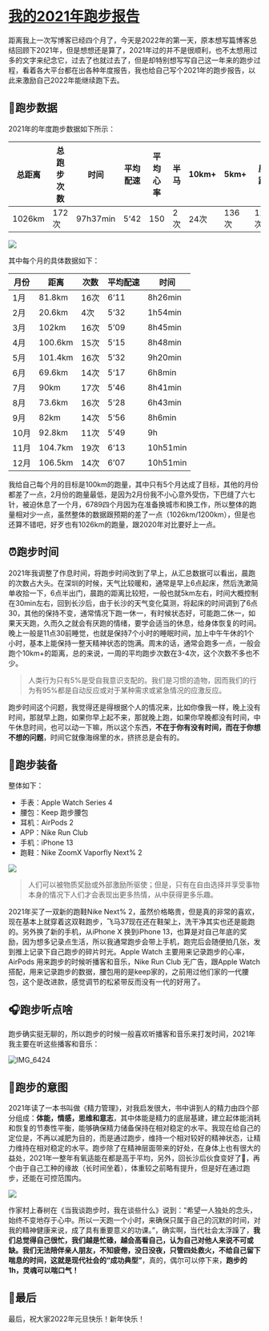 # [我的2021年跑步报告](https://github.com/superleeyom/blog/issues/39)

距离我上一次写博客已经四个月了，今天是2022年的第一天，原本想写篇博客总结回顾下2021年，但是想想还是算了，2021年过的并不是很顺利，也不太想用过多的文字来纪念它，过去了也就过去了，但是却特别想写写自己这一年来的跑步过程，看着各大平台都在出各种年度报告，我也给自己写个2021年的跑步报告，以此来激励自己2022年能继续跑下去。



## 🏃跑步数据

2021年的年度跑步数据如下所示：

| 总距离 | 总跑步次数 | 时间     | 平均配速 | 平均心率 | 半马 | 10km+ | 5km+  | 晨跑  | 夜跑 |
| ------ | ---------- | -------- | -------- | -------- | ---- | ----- | ----- | ----- | ---- |
| 1026km | 172次      | 97h37min | 5‘42     | 150      | 2次  | 24次  | 136次 | 121次 | 38次 |

![](http://image.leeyom.top/img/IMG_6410.JPEG)

其中每个月的具体数据如下：

| 月份 | 距离    | 次数 | 平均配速 | 时间     |
| ---- | ------- | ---- | -------- | -------- |
| 1月  | 81.8km  | 16次 | 6‘11     | 8h26min  |
| 2月  | 20.6km  | 4次  | 5‘32     | 1h54min  |
| 3月  | 102km   | 16次 | 5’09     | 8h45min  |
| 4月  | 100.6km | 15次 | 5‘15     | 8h48min  |
| 5月  | 101.4km | 16次 | 5’32     | 9h20min  |
| 6月  | 69.6km  | 14次 | 5‘17     | 6h8min   |
| 7月  | 90km    | 17次 | 5’46     | 8h41min  |
| 8月  | 73.6km  | 16次 | 5‘28     | 6h43min  |
| 9月  | 82km    | 14次 | 5‘56     | 8h6min   |
| 10月 | 92.8km  | 11次 | 5’49     | 9h       |
| 11月 | 104.7km | 19次 | 6‘13     | 10h51min |
| 12月 | 106.5km | 14次 | 6’07     | 10h51min |

我给自己每个月的目标是100km的跑量，其中只有5个月达成了目标，其他的月份都差了一点，2月份的跑量最低，是因为2月份我不小心意外受伤，下巴缝了六七针，被迫休息了一个月，6789四个月因为在准备换城市和换工作，所以整体的跑量相对少一点，虽然整体的数据跟预期的差了一点（1026km/1200km），但是也还算不错吧，好歹也有1026km的跑量，跟2020年对比要好上一点。



## ⏰跑步时间



2021年我调整了作息时间，将跑步时间改到了早上，从汇总数据可以看出，晨跑的次数占大头。在深圳的时候，天气比较暖和，通常是早上6点起床，然后洗漱简单收拾一下，6点半出门，晨跑的距离比较短，一般也就5km左右，时间大概控制在30min左右，回到长沙后，由于长沙的天气变化莫测，将起床的时间调到了6点30，其他的保持不变，通常情况下跑一休一，有时候状态好，可能跑二休一，如果天天跑，久而久之就会有厌跑的情绪，要学会适当的休息，给身体恢复的时间。晚上一般是11点30前睡觉，也就是保持7个小时的睡眠时间，加上中午午休的1个小时，基本上能保持一整天精神状态的饱满。周末的话，通常会跑多一点，一般会跑个10km+的距离，总的来说，一周的平均跑步次数在3-4次，这个次数不多也不少。

> 人类行为只有5%是受自我意识支配的。我们是习惯的造物，因而我们的行为有95%都是自动反应或对于某种需求或紧急情况的应激反应。

跑步时间这个问题，我觉得还是得根据个人的情况来，比如你像我一样，晚上没有时间，那就早上跑，如果你早上起不来，那就晚上跑，如果你早晚都没有时间，中午休息时间，也可以动一下嘛，所以这个东西，**不在于你有没有时间，而在于你想不想的问题**，时间它就像海绵里的水，挤挤总是会有的。



## 👟跑步装备

整体如下：

- 手表：Apple Watch Series 4
- 腰包：Keep 跑步腰包
- 耳机：AirPods 2
- APP：Nike Run Club
- 手机：iPhone 13
- 跑鞋：Nike ZoomX Vaporfly Next% 2

![](http://image.leeyom.top/img/IMG_6420.JPEG)

> 人们可以被物质奖励或外部激励所驱使；但是，只有在自由选择并享受事物本身的情况下人们才会表现出更多热情，从中获得更多乐趣。

2021年买了一双新的跑鞋Nike Next% 2，虽然价格略贵，但是真的非常的喜欢，现在基本上就穿着这双鞋跑步，飞马37现在还在鞋架上，洗干净其实也还是能跑的。另外换了新的手机，从iPhone X 换到iPhone 13，也算是对自己年底的奖励，因为想多记录点生活，所以我通常跑步会带上手机，跑完后会随便拍几张，发到推上记录下自己跑步的碎片时光。Apple Watch 主要用来记录跑步的心率，AirPods 用来跑步的时候听播客和音乐，Nike Run Club 无广告，跟Apple Watch搭配，用来记录跑步的数据，腰包用的是keep家的，之前用过他们家的一代腰包，这个是改进款，感觉调节的松紧带反而没有一代的好用了。



## 🎧跑步听点啥

跑步确实挺无聊的，所以跑步的时候一般喜欢听播客和音乐来打发时间，2021年我主要在听这些播客和音乐：

![IMG_6424](https://user-images.githubusercontent.com/22115219/147843977-c9dc9c2d-32c1-4511-8c30-ab53ba94cf45.JPEG)


## 🤔跑步的意图

2021年读了一本书叫做《精力管理》，对我启发很大，书中讲到人的精力由四个部分组成：**体能，情感，思维和意志**，其中体能是精力的底层基建，建立起体能消耗和恢复的节奏性平衡，能够确保精力储备保持在相对稳定的水平。我现在给自己的定位是，不再以减肥为目的，而是通过跑步，维持一个相对较好的精神状态，让精力维持在相对稳定的水平。跑步除了在精神层面带来的好处，在身体上也有很大的益处，2021年一整年有氧适能在都是高于平均，另外，回长沙后伙食变好了🐶，再个由于自己工种的缘故（长时间坐着），体重较之前略有提升，但是好在通过跑步，还能在可控范围内。

![](http://image.leeyom.top/img/IMG_6432.JPEG)



作家村上春树在《当我谈跑步时，我在谈些什么》说到：“希望一人独处的念头，始终不变地存于心中。所以一天跑一个小时，来确保只属于自己的沉默的时间，对我的精神健康来说，成了具有重要意义的功课。”，确实啊，当代社会太浮躁了，**我们总觉得自己很忙，我们越是忙碌，越会高看自己，认为自己对他人来说不可或缺。我们无法陪伴亲人朋友，不知疲倦，没日没夜，只管四处救火，不给自己留下喘息的时间，这就是现代社会的“成功典型”**，真的，偶尔可以停下来，**跑步的1h，灵魂可以喘口气！**

## 🏁最后

最后，祝大家2022年元旦快乐！新年快乐！

